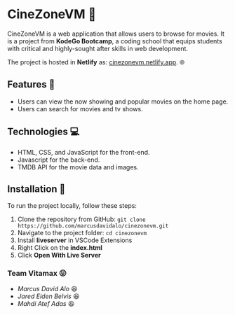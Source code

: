 # CineZoneVM :movie_camera:

CineZoneVM is a web application that allows users to browse for movies. It is a project from **KodeGo Bootcamp**, a coding school that equips students with critical and highly-sought after skills in web development.

The project is hosted in **Netlify** as: [cinezonevm.netlify.app](https://cinezonevm.netlify.app/). :globe_with_meridians:

## Features :page_with_curl:

- Users can view the now showing and popular movies on the home page.
- Users can search for movies and tv shows.

## Technologies :computer:

- HTML, CSS, and JavaScript for the front-end.
- Javascript for the back-end.
- TMDB API for the movie data and images.

## Installation :arrow_down_small:

To run the project locally, follow these steps:

1. Clone the repository from GitHub: `git clone https://github.com/marcusdavidalo/cinezonevm.git`
2. Navigate to the project folder: `cd cinezonevm`
3. Install **liveserver** in VSCode Extensions
4. Right Click on the **index.html**
5. Click **Open With Live Server**

### Team Vitamax :stuck_out_tongue_closed_eyes:

- _Marcus David Alo_ :satisfied:
- _Jared Eiden Belvis_ :satisfied:
- _Mahdi Atef Adas_ :satisfied:
